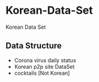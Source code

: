 # Korean-Data-Set

Korean Data Set

## Data Structure
- Corona virus daily status
- Korean p2p site DataSet
- cocktails [Not Korean]
